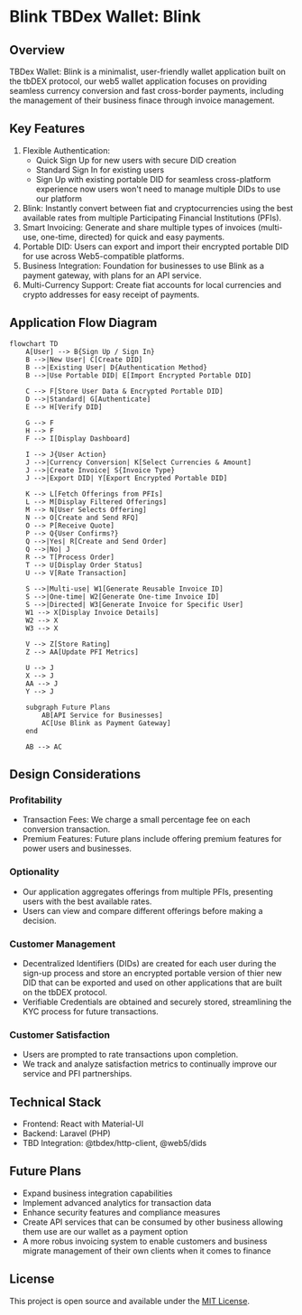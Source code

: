 # Blink TBDex Wallet: Blink

## Overview
TBDex Wallet: Blink is a minimalist, user-friendly wallet application built on the tbDEX protocol, our web5 wallet application focuses on providing seamless currency conversion and fast cross-border payments, including the management of their business finace through invoice management.


## Key Features
1. Flexible Authentication: 
   - Quick Sign Up for new users with secure DID creation
   - Standard Sign In for existing users
   - Sign Up with existing portable DID for seamless cross-platform experience now users won't need to manage multiple DIDs to use our platform
2. Blink: Instantly convert between fiat and cryptocurrencies using the best available rates from multiple Participating Financial Institutions (PFIs).
3. Smart Invoicing: Generate and share multiple types of invoices (multi-use, one-time, directed) for quick and easy payments.
4. Portable DID: Users can export and import their encrypted portable DID for use across Web5-compatible platforms.
5. Business Integration: Foundation for businesses to use Blink as a payment gateway, with plans for an API service.
6. Multi-Currency Support: Create fiat accounts for local currencies and crypto addresses for easy receipt of payments.
## Application Flow Diagram

```mermaid
flowchart TD
    A[User] --> B{Sign Up / Sign In}
    B -->|New User| C[Create DID]
    B -->|Existing User| D{Authentication Method}
    B -->|Use Portable DID| E[Import Encrypted Portable DID]
    
    C --> F[Store User Data & Encrypted Portable DID]
    D -->|Standard| G[Authenticate]
    E --> H[Verify DID]
    
    G --> F
    H --> F
    F --> I[Display Dashboard]

    I --> J{User Action}
    J -->|Currency Conversion| K[Select Currencies & Amount]
    J -->|Create Invoice| S{Invoice Type}
    J -->|Export DID| Y[Export Encrypted Portable DID]

    K --> L[Fetch Offerings from PFIs]
    L --> M[Display Filtered Offerings]
    M --> N[User Selects Offering]
    N --> O[Create and Send RFQ]
    O --> P[Receive Quote]
    P --> Q{User Confirms?}
    Q -->|Yes| R[Create and Send Order]
    Q -->|No| J
    R --> T[Process Order]
    T --> U[Display Order Status]
    U --> V[Rate Transaction]

    S -->|Multi-use| W1[Generate Reusable Invoice ID]
    S -->|One-time| W2[Generate One-time Invoice ID]
    S -->|Directed| W3[Generate Invoice for Specific User]
    W1 --> X[Display Invoice Details]
    W2 --> X
    W3 --> X

    V --> Z[Store Rating]
    Z --> AA[Update PFI Metrics]

    U --> J
    X --> J
    AA --> J
    Y --> J

    subgraph Future Plans
        AB[API Service for Businesses]
        AC[Use Blink as Payment Gateway]
    end

    AB --> AC
```


## Design Considerations

### Profitability
* Transaction Fees: We charge a small percentage fee on each conversion transaction.
* Premium Features: Future plans include offering premium features for power users and businesses.

### Optionality
* Our application aggregates offerings from multiple PFIs, presenting users with the best available rates.
* Users can view and compare different offerings before making a decision.

### Customer Management
* Decentralized Identifiers (DIDs) are created for each user during the sign-up process and store an encrypted portable version of thier new DID that can be exported and used on other applications that are built on the tbDEX protocol.
* Verifiable Credentials are obtained and securely stored, streamlining the KYC process for future transactions.

### Customer Satisfaction
* Users are prompted to rate transactions upon completion.
* We track and analyze satisfaction metrics to continually improve our service and PFI partnerships.

## Technical Stack
* Frontend: React with Material-UI
* Backend: Laravel (PHP)
* TBD Integration: @tbdex/http-client, @web5/dids



## Future Plans
* Expand business integration capabilities
* Implement advanced analytics for transaction data
* Enhance security features and compliance measures
* Create API services that can be consumed by other business allowing them use are our wallet as a payment option
* A more robus invoicing system to enable customers and business migrate management of their own clients when it comes to finance 



## License
This project is open source and available under the [MIT License](LICENSE).